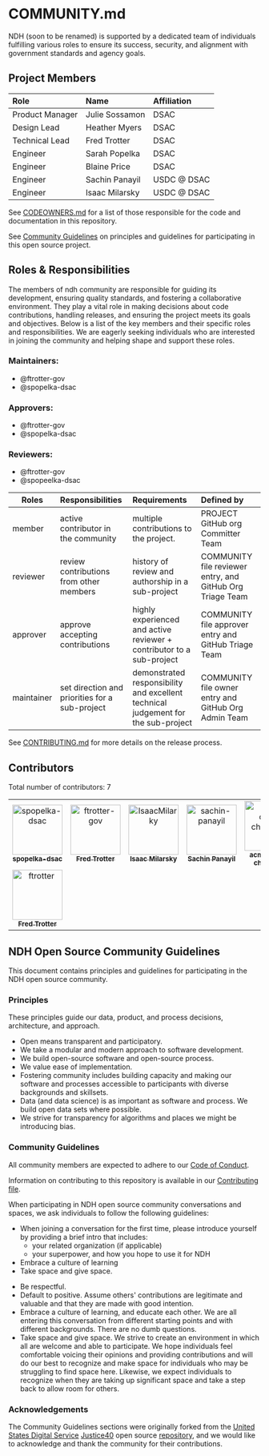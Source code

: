 # COMMUNITY.md

NDH (soon to be renamed) is supported by a dedicated team of individuals fulfilling various roles to ensure its success, security, and alignment with government standards and agency goals.

## Project Members


| Role   | Name    | Affiliation    |
| :----- | :------ | :------------- |
| Product Manager | Julie Sossamon | DSAC |
| Design Lead | Heather Myers | DSAC |
| Technical Lead | Fred Trotter | DSAC |
| Engineer | Sarah Popelka | DSAC |
| Engineer | Blaine Price | DSAC |
| Engineer | Sachin Panayil | USDC @ DSAC |
| Engineer | Isaac Milarsky | USDC @ DSAC |

See [CODEOWNERS.md](.github/CODEOWNERS.md) for a list of those responsible for the code and documentation in this repository.

See [Community Guidelines](#NDH-open-source-community-guidelines) on principles and guidelines for participating in this open source project.

## Roles & Responsibilities

The members of ndh community are responsible for guiding its development, ensuring quality standards, and fostering a collaborative environment. They play a vital role in making decisions about code contributions, handling releases, and ensuring the project meets its goals and objectives. Below is a list of the key members and their specific roles and responsibilities. We are eagerly seeking individuals who are interested in joining the community and helping shape and support these roles.

### Maintainers:

- @ftrotter-gov
- @spopelka-dsac

### Approvers:

- @ftrotter-gov
- @spopelka-dsac


### Reviewers:

- @ftrotter-gov
- @spopeelka-dsac


| Roles      | Responsibilities                               | Requirements                                                                      | Defined by                                                |
| ---------- | :--------------------------------------------- | :-------------------------------------------------------------------------------- | :-------------------------------------------------------- |
| member     | active contributor in the community            | multiple contributions to the project.                                            | PROJECT GitHub org Committer Team                         |
| reviewer   | review contributions from other members        | history of review and authorship in a sub-project                                 | COMMUNITY file reviewer entry, and GitHub Org Triage Team |
| approver   | approve accepting contributions                | highly experienced and active reviewer + contributor to a sub-project             | COMMUNITY file approver entry and GitHub Triage Team      |
| maintainer | set direction and priorities for a sub-project | demonstrated responsibility and excellent technical judgement for the sub-project | COMMUNITY file owner entry and GitHub Org Admin Team      |

See [CONTRIBUTING.md](CONTRIBUTING.md) for more details on the release process.

## Contributors

Total number of contributors: <!--CONTRIBUTOR COUNT START--> 7 <!--CONTRIBUTOR COUNT END-->

<!-- readme: contributors -start -->
<table>
	<tbody>
		<tr>
            <td align="center">
                <a href="https://github.com/spopelka-dsac">
                    <img src="https://avatars.githubusercontent.com/u/216547207?v=4" width="100;" alt="spopelka-dsac"/>
                    <br />
                    <sub><b>spopelka-dsac</b></sub>
                </a>
            </td>
            <td align="center">
                <a href="https://github.com/ftrotter-gov">
                    <img src="https://avatars.githubusercontent.com/u/218619890?v=4" width="100;" alt="ftrotter-gov"/>
                    <br />
                    <sub><b>Fred Trotter</b></sub>
                </a>
            </td>
            <td align="center">
                <a href="https://github.com/IsaacMilarky">
                    <img src="https://avatars.githubusercontent.com/u/24639268?v=4" width="100;" alt="IsaacMilarky"/>
                    <br />
                    <sub><b>Isaac Milarsky</b></sub>
                </a>
            </td>
            <td align="center">
                <a href="https://github.com/sachin-panayil">
                    <img src="https://avatars.githubusercontent.com/u/79382140?v=4" width="100;" alt="sachin-panayil"/>
                    <br />
                    <sub><b>Sachin Panayil</b></sub>
                </a>
            </td>
            <td align="center">
                <a href="https://github.com/acme-cms-challenge">
                    <img src="https://avatars.githubusercontent.com/u/70127703?v=4" width="100;" alt="acme-cms-challenge"/>
                    <br />
                    <sub><b>acme-cms-challenge</b></sub>
                </a>
            </td>
            <td align="center">
                <a href="https://github.com/wbprice">
                    <img src="https://avatars.githubusercontent.com/u/2590422?v=4" width="100;" alt="wbprice"/>
                    <br />
                    <sub><b>Blaine Price</b></sub>
                </a>
            </td>
		</tr>
		<tr>
            <td align="center">
                <a href="https://github.com/ftrotter">
                    <img src="https://avatars.githubusercontent.com/u/83133?v=4" width="100;" alt="ftrotter"/>
                    <br />
                    <sub><b>Fred Trotter</b></sub>
                </a>
            </td>
		</tr>
	<tbody>
</table>
<!-- readme: contributors -end -->

<!--
### Alumni

TODO: Who are the past maintainers or contributors who previously played significant roles in this project who are no longer actively involved? Consider including their roles and dates for context.

We'd like to acknowledge the following individuals for their past contributions of this project:
-->

## NDH Open Source Community Guidelines

This document contains principles and guidelines for participating in the NDH open source community.

### Principles

These principles guide our data, product, and process decisions, architecture, and approach.

- Open means transparent and participatory.
- We take a modular and modern approach to software development.
- We build open-source software and open-source process.
- We value ease of implementation.
- Fostering community includes building capacity and making our software and processes accessible to participants with diverse backgrounds and skillsets.
- Data (and data science) is as important as software and process. We build open data sets where possible.
- We strive for transparency for algorithms and places we might be introducing bias.

### Community Guidelines

All community members are expected to adhere to our [Code of Conduct](CODE_OF_CONDUCT.md).

Information on contributing to this repository is available in our [Contributing file](CONTRIBUTING.md).

When participating in NDH open source community conversations and spaces, we ask individuals to follow the following guidelines:

- When joining a conversation for the first time, please introduce yourself by providing a brief intro that includes:
  - your related organization (if applicable)
  - your superpower, and how you hope to use it for NDH
- Embrace a culture of learning
- Take space and give space. 
<!-- TODO: Add if your repo has a community chat - Be present when joining synchronous conversations such as our community chat. Why be here if you're not going to _be here_? -->
- Be respectful.
- Default to positive. Assume others' contributions are legitimate and valuable and that they are made with good intention.
- Embrace a culture of learning, and educate each other. We are all entering this conversation from different starting points and with different backgrounds. There are no dumb questions.
- Take space and give space. We strive to create an environment in which all are welcome and able to participate. We hope individuals feel comfortable voicing their opinions and providing contributions and will do our best to recognize and make space for individuals who may be struggling to find space here. Likewise, we expect individuals to recognize when they are taking up significant space and take a step back to allow room for others.

### Acknowledgements

The Community Guidelines sections were originally forked from the [United States Digital Service](https://usds.gov) [Justice40](https://thejustice40.com) open source [repository](https://github.com/usds/justice40-tool), and we would like to acknowledge and thank the community for their contributions.
